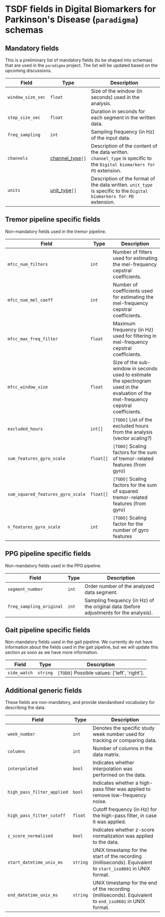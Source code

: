 
# TSDF fields in Digital Biomarkers for Parkinson's Disease (`paradigma`) schemas

## Mandatory fields

This is a preliminary list of mandatory fields (to be shaped into schemas) that are used in the `paradigma` project. The list will be updated based on the upcoming discussions.

| Field                      | Type         | Description                                                                       |
|----------------------------|--------------|-----------------------------------------------------------------------------------|
| `window_size_sec`          | `float`               | Size of the window (in seconds) used in the analysis.                             |
| `step_size_sec`            | `float`               | Duration in seconds for each segment in the written data.                         |
| `freq_sampling`            | `int`                 | Sampling frequency (in Hz) of the input data.                                                   |
| `channels`         | [channel_type](tsdf_field_types.md)`[]`         | Description of the content of the data written. `channel_type` is specific to the `Digital biomarkers for PD` extension. |
| `units`         | [unit_type](tsdf_field_types.md)`[]`         | Description of the format of the data written. `unit_type` is specific to the `Digital biomarkers for PD` extension. |



## **Tremor** pipeline specific fields

Non-mandatory fields used in the tremor pipeline.

| Field                      | Type         | Description                                                                  |
|----------------------------|--------------|------------------------------------------------------------------------------|
| `mfcc_num_filters`         | `int`      | Number of filters used for estimating the mel-frequency cepstral coefficients. |
| `mfcc_num_mel_coeff`       | `int`      | Number of coefficients used for estimating the mel-frequency cepstral coefficients. |
| `mfcc_max_freq_filter`     | `float`      | Maximum frequency (in Hz) used for filtering in mel-frequency cepstral coefficients. |
| `mfcc_window_size`         | `float`      | Size of the sub-window in seconds used to estimate the spectrogram used in the evaluation of the mel-frequency cepstral coefficients. |
| `excluded_hours`            | `int[]`                  | `[TODO]` List of the excluded hours from the analysis (vector scaling?)                                                  |
| `sum_features_gyro_scale`   | `float[]`                  | `[TODO]` Scaling factors for the sum of tremor-related features (from gyro)                                          |
| `sum_squared_features_gyro_scale` | `float[]`            | `[TODO]` Scaling factors for the sum of squared tremor-related features (from gyro)                                 |
| `n_features_gyro_scale`     | `int`                    | `[TODO]` Scaling factor for the number of gyro features                                        |

## **PPG** pipeline specific fields

Non-mandatory fields used in the PPG pipeline.

| Field                      | Type                 | Description                                                                  |
|----------------------------|----------------------|------------------------------------------------------------------------------|
| `segment_number`           | `int`                | Order number of the analyzed data segment. |
| `freq_sampling_original`   | `int`                | Sampling frequency (in Hz) of the original data (before adjustments for the analysis).                                              |

## **Gait** pipeline specific fields

Non-mandatory fields used in the gait pipeline. We currently do not have information about the fields used in the gait pipeline, but we will update this section as soon as we have more information.

| Field                      | Type                 | Description                                                                  |
|----------------------------|----------------------|------------------------------------------------------------------------------|
| `side_watch`               | `string`             | `[TODO]` Possible values: ['left', 'right']. |

## Additional generic fields

These fields are non-mandatory, and provide standardised vocabulary for describing the data.


| Field                        | Type         | Description                                          |
|------------------------------|--------------|------------------------------------------------------|
| `week_number`                | `int`        | Denotes the specific study week number used for tracking or comparing data. |
| `columns`        | `int`        | Number of columns in the data matrix.                                        |
| `interpolated`               | `bool`       | Indicates whether interpolation was performed on the data. |
| `high_pass_filter_applied`   | `bool`       | Indicates whether a high-pass filter was applied to remove low-frequency noise. |
| `high_pass_filter_cutoff`    | `float`      | Cutoff frequency (in Hz) for the high-pass filter, in case it was applied. |
| `z_score_normalised`         | `bool`       | Indicates whether z-score normalization was applied to the data. |
| `start_datetime_unix_ms`     | `string`     | UNIX timestamp for the start of the recording (milliseconds). Equivalent to `start_iso8601` in UNIX format.   |
| `end_datetime_unix_ms`       | `string`     | UNIX timestamp for the end of the recording (milliseconds). Equivalent to `end_iso8601` in UNIX format.   | 


